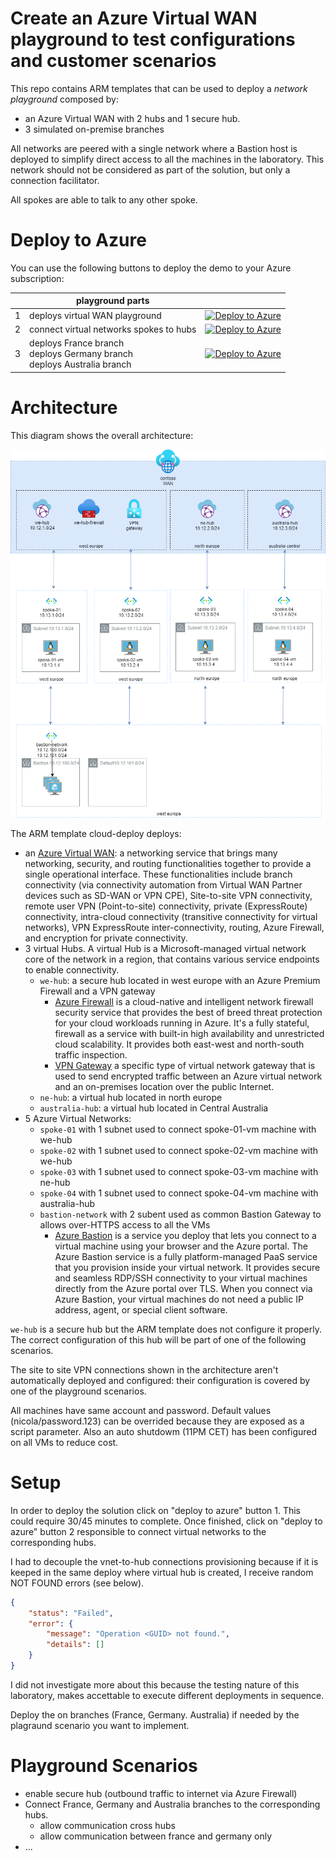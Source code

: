 # Create an Azure Virtual WAN playground to test configurations and customer scenarios

This repo contains ARM templates that can be used to deploy a _network playground_ composed by:

* an Azure Virtual WAN with 2 hubs and 1 secure hub.
* 3 simulated on-premise branches

All networks are peered with a single network where a Bastion host is deployed to simplify direct access to all the machines in the laboratory. This network should not be considered as part of the solution, but only a connection facilitator. 

All spokes are able to talk to any other spoke.


# Deploy to Azure
You can use the following buttons to deploy the demo to your Azure subscription:

| | playground parts| &nbsp; |
|---|---|---|
| 1 | deploys virtual WAN playground | [![Deploy to Azure](https://aka.ms/deploytoazurebutton)](https://portal.azure.com/#create/Microsoft.Template/uri/https%3A%2F%2Fraw.githubusercontent.com%2Fnicolgit%2Fazure-virtual-wan-playground%2Fmain%2Fcloud-deploy.json)
| 2 | connect virtual networks spokes to hubs | [![Deploy to Azure](https://aka.ms/deploytoazurebutton)](https://portal.azure.com/#create/Microsoft.Template/uri/https%3A%2F%2Fraw.githubusercontent.com%2Fnicolgit%2Fazure-virtual-wan-playground%2Fmain%2Fvnet-connections-deploy.json)
|3| deploys France branch<br/>deploys Germany branch<br/> deploys Australia branch<br/> | [![Deploy to Azure](https://aka.ms/deploytoazurebutton)](https://portal.azure.com/#create/Microsoft.Template/uri/https%3A%2F%2Fraw.githubusercontent.com%2Fnicolgit%2Fazure-virtual-wan-playground%2Fmain%all-branches-deploy.json) |


# Architecture

This diagram shows the overall architecture:


![lab architecture](images/lab-architecture.png)

The ARM template cloud-deploy deploys:

* an [Azure Virtual WAN](https://docs.microsoft.com/en-us/azure/virtual-wan/virtual-wan-about): a networking service that brings many networking, security, and routing functionalities together to provide a single operational interface. These functionalities include branch connectivity (via connectivity automation from Virtual WAN Partner devices such as SD-WAN or VPN CPE), Site-to-site VPN connectivity, remote user VPN (Point-to-site) connectivity, private (ExpressRoute) connectivity, intra-cloud connectivity (transitive connectivity for virtual networks), VPN ExpressRoute inter-connectivity, routing, Azure Firewall, and encryption for private connectivity. 
* 3 virtual Hubs. A virtual Hub is a Microsoft-managed virtual network core of the network in a region, that contains various service endpoints to enable connectivity.
  * `we-hub`: a secure hub located in west europe with an Azure Premium Firewall and a VPN gateway
    * [Azure Firewall](https://docs.microsoft.com/en-us/azure/firewall/overview) is a cloud-native and intelligent network firewall security service that provides the best of breed threat protection for your cloud workloads running in Azure. It's a fully stateful, firewall as a service with built-in high availability and unrestricted cloud scalability. It provides both east-west and north-south traffic inspection.
    * [VPN Gateway](https://docs.microsoft.com/en-us/azure/vpn-gateway/vpn-gateway-about-vpngateways) a specific type of virtual network gateway that is used to send encrypted traffic between an Azure virtual network and an on-premises location over the public Internet.
  *  `ne-hub`: a virtual hub located in north europe
  *  `australia-hub`: a virtual hub located in Central Australia
* 5 Azure Virtual Networks:
  * `spoke-01` with 1 subnet used to connect spoke-01-vm machine with we-hub
  * `spoke-02` with 1 subnet used to connect spoke-02-vm machine with we-hub
  * `spoke-03` with 1 subnet used to connect spoke-03-vm machine with ne-hub
  * `spoke-04` with 1 subnet used to connect spoke-04-vm machine with australia-hub
  * `bastion-network` with 2 subent used as common Bastion Gateway to allows over-HTTPS access to all the VMs
    * [Azure Bastion](https://docs.microsoft.com/en-us/azure/bastion/bastion-overview) is a service you deploy that lets you connect to a virtual machine using your browser and the Azure portal. The Azure Bastion service is a fully platform-managed PaaS service that you provision inside your virtual network. It provides secure and seamless RDP/SSH connectivity to your virtual machines directly from the Azure portal over TLS. When you connect via Azure Bastion, your virtual machines do not need a public IP address, agent, or special client software.

`we-hub` is a secure hub but the ARM template does not configure it properly. The correct configuration of this hub will be part of one of the following scenarios.

The site to site VPN connections shown in the architecture aren't automatically deployed and configured: their configuration is covered by one of the playground scenarios.


All machines have same account and password. Default values (nicola/password.123) can be overrided because they are exposed as a script parameter. Also an auto shutdowm  (11PM CET) has been configured on all VMs to reduce cost.

# Setup
In order to deploy the solution click on "deploy to azure" button 1. This could require 30/45 minutes to complete. Once finished, click on "deploy to azure" button 2 responsible to connect virtual networks to the corresponding hubs.

I had to decouple the vnet-to-hub connections provisioning because if it is keeped in the same deploy where virtual hub is created, I receive random NOT FOUND errors (see below). 

```json
{
    "status": "Failed",
    "error": {
        "message": "Operation <GUID> not found.",
        "details": []
    }
}
```

I did not investigate more about this because the testing nature of this laboratory, makes accettable to execute different deployments in sequence.

Deploy the on branches (France, Germany. Australia) if needed by the plagraund scenario you want to implement.

# Playground Scenarios

* enable secure hub (outbound traffic to internet via Azure Firewall)
* Connect France, Germany and Australia branches to the corresponding hubs.
  * allow communication cross hubs
  * allow communication between france and germany only
* ...
